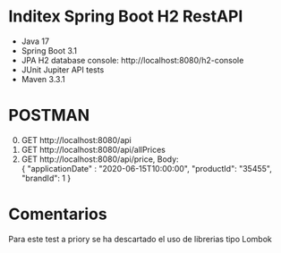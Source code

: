 # Inditex Spring Boot H2 RestAPI 

* Java 17
* Spring Boot 3.1
* JPA H2 database console:  http://localhost:8080/h2-console
* JUnit Jupiter API tests
* Maven 3.3.1


# POSTMAN
0. GET http://localhost:8080/api
1. GET http://localhost:8080/api/allPrices
2. GET http://localhost:8080/api/price, Body:  
   {
   "applicationDate" : "2020-06-15T10:00:00",
   "productId": "35455",
   "brandId": 1
   }
 
# Comentarios
Para este test a priory se ha descartado el uso de librerias tipo Lombok 

